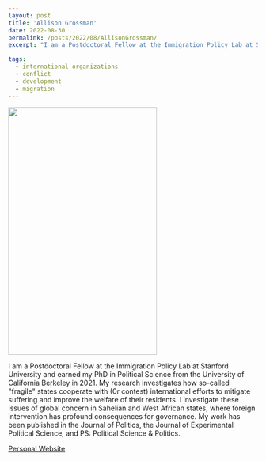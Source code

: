 ```yaml
---
layout: post
title: 'Allison Grossman'
date: 2022-08-30
permalink: /posts/2022/08/AllisonGrossman/
excerpt: "I am a Postdoctoral Fellow at the Immigration Policy Lab at Stanford University and earned my PhD in Political Science from the University of California Berkeley in 2021. My research investigates how so-called fragile states cooperate with (0r contest) international efforts to mitigate suffering and improve the welfare of their residents. I investigate these issues of global concern in Sahelian and West African states, where foreign intervention has profound consequences for governance. My work has been published in the Journal of Politics, the Journal of Experimental Political Science, and PS: Political Science & Politics."

tags:
  - international organizations
  - conflict
  - development
  - migration
---
```

<img src="https://gsipe-workshop.github.io/images/GROSSMAN_ALLISON - Allison Grossman.jpg" width="300" height="500" />


I am a Postdoctoral Fellow at the Immigration Policy Lab at Stanford University and earned my PhD in Political Science from the University of California Berkeley in 2021. My research investigates how so-called "fragile" states cooperate with (0r contest) international efforts to mitigate suffering and improve the welfare of their residents. I investigate these issues of global concern in Sahelian and West African states, where foreign intervention has profound consequences for governance. My work has been published in the Journal of Politics, the Journal of Experimental Political Science, and PS: Political Science & Politics.



<a href= "https://www.allisongrossman.com/">Personal Website</a>


